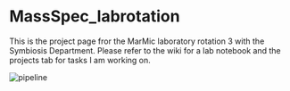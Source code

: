 # MassSpec_labrotation
This is the project page fror the MarMic laboratory rotation 3 with the Symbiosis Department. Please refer to the wiki for a lab notebook and the projects tab for tasks I am working on.

![pipeline](https://user-images.githubusercontent.com/8404575/27643302-f84837c2-5c20-11e7-835d-90d21b0fd74d.jpeg)
